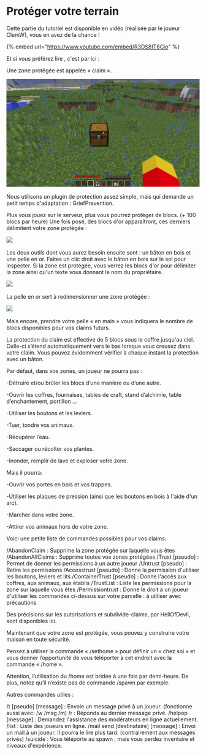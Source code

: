 # Protéger votre terrain

Cette partie du tutoriel est disponible en vidéo \(réalisée par le joueur ClemW\), vous en avez de la chance !

{% embed url="https://www.youtube.com/embed/R3DS8IT8Cio" %}

Et si vous préférez lire , c'est par ici :  
  
Une zone protégée est appelée « claim ».

![](../.gitbook/assets/claim1.jpg)

Nous utilisons un plugin de protection assez simple, mais qui demande un petit temps d'adaptation : GriefPrevention.

Plus vous jouez sur le serveur, plus vous pourrez protéger de blocs. \(+ 100 blocs par heure\) Une fois posé, des blocs d'or apparaîtront, ces derniers délimitent votre zone protégée :

![](https://play-mc.fr/img/guide/claim2.jpg)

Les deux outils dont vous aurez besoin ensuite sont : un bâton en bois et une pelle en or. Faites un clic droit avec le bâton en bois sur le sol pour inspecter. Si la zone est protégée, vous verrez les blocs d'or pour délimiter la zone ainsi qu'un texte vous donnant le nom du propriétaire.

![](https://play-mc.fr/img/guide/claim3.jpg)

La pelle en or sert à redimensionner une zone protégée :

![](https://play-mc.fr/img/guide/claim4.jpg)

Mais encore, prendre votre pelle « en main » vous indiquera le nombre de blocs disponibles pour vos claims futurs.

La protection du claim est effective de 5 blocs sous le coffre jusqu'au ciel. Celle-ci s’étend automatiquement vers le bas lorsque vous creusez dans votre claim. Vous pouvez évidemment vérifier à chaque instant la protection avec un bâton.

Par défaut, dans vos zones, un joueur ne pourra pas :

-Détruire et/ou brûler les blocs d’une manière ou d’une autre.

-Ouvrir les coffres, fournaises, tables de craft, stand d’alchimie, table d’enchantement, portillon …

-Utiliser les boutons et les leviers.

-Tuer, tondre vos animaux.

-Récupérer l’eau.

-Saccager ou récolter vos plantes.

-Inonder, remplir de lave et exploser votre zone.

Mais il pourra:

-Ouvrir vos portes en bois et vos trappes.

-Utiliser les plaques de pression \(ainsi que les boutons en bois à l'aide d'un arc\).

-Marcher dans votre zone.

-Attirer vos animaux hors de votre zone.

Voici une petite liste de commandes possibles pour vos claims:

/AbandonClaim : Supprime la zone protégée sur laquelle vous êtes /AbandonAllClaims : Supprime toutes vos zones protégées /Trust \[pseudo\] : Permet de donner les permissions à un autre joueur /Untrust \[pseudo\] : Retire les permissions /Accesstrust \[pseudo\] : Donne la permission d'utiliser les boutons, leviers et lits /ContainerTrust \[pseudo\] : Donne l'accès aux coffres, aux animaux, aux établis /TrustList : Liste les permissions pour la zone sur laquelle vous êtes /Permissiontrust : Donne le droit à un joueur d'utiliser les commandes ci-dessus sur votre parcelle : à utiliser avec précautions

Des précisions sur les autorisations et subdivide-claims, par HellOfDevil, sont disponibles ici.

Maintenant que votre zone est protégée, vous pouvez y construire votre maison en toute sécurité.

Pensez à utiliser la commande « /sethome » pour définir un « chez soi » et vous donner l’opportunité de vous téléporter à cet endroit avec la commande « /home ».

Attention, l’utilisation du /home est bridée à une fois par demi-heure. De plus, notez qu’il n’existe pas de commande /spawn par exemple.

Autres commandes utiles :

/t \[pseudo\] \[message\] : Envoie un message privé à un joueur. \(fonctionne aussi avec: /w /msg /m\) /r : Réponds au dernier message privé. /helpop \[message\] : Demandez l'assistance des modérateurs en ligne actuellement. /list : Liste des joueurs en ligne. /mail send \[destinataire\] \[message\] : Envoi un mail à un joueur. Il pourra le lire plus tard. \(contrairement aux messages privés\) /suicide : Vous téléporte au spawn , mais vous perdez inventaire et niveaux d'expérience.

